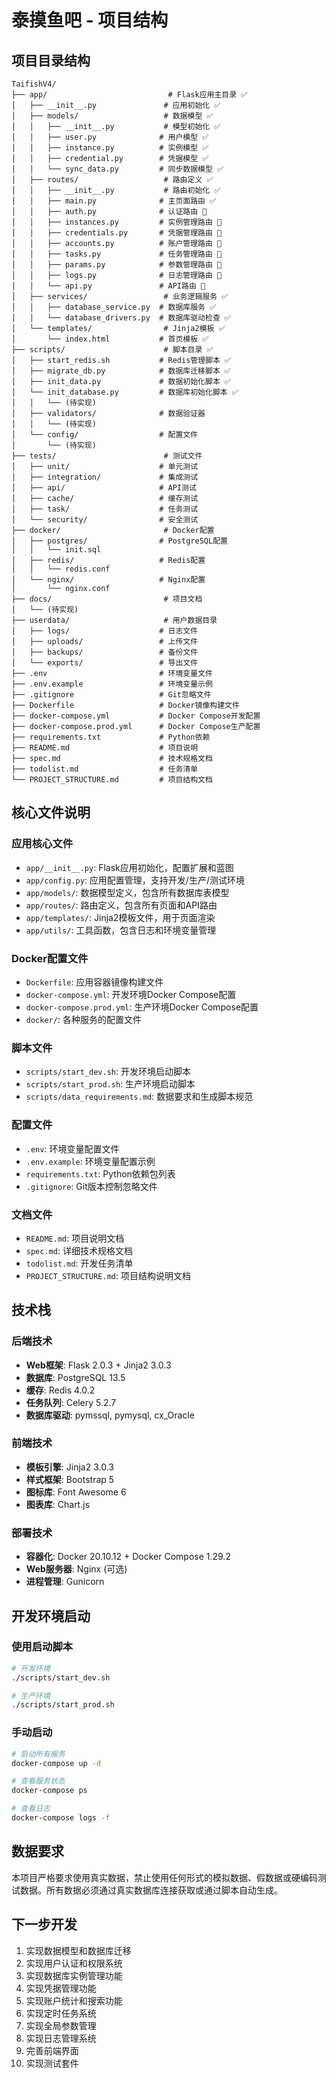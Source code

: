 # 泰摸鱼吧 - 项目结构

## 项目目录结构

```
TaifishV4/
├── app/                           # Flask应用主目录 ✅
│   ├── __init__.py               # 应用初始化 ✅
│   ├── models/                   # 数据模型 ✅
│   │   ├── __init__.py           # 模型初始化 ✅
│   │   ├── user.py              # 用户模型 ✅
│   │   ├── instance.py          # 实例模型 ✅
│   │   ├── credential.py        # 凭据模型 ✅
│   │   └── sync_data.py         # 同步数据模型 ✅
│   ├── routes/                   # 路由定义 ✅
│   │   ├── __init__.py           # 路由初始化 ✅
│   │   ├── main.py              # 主页面路由 ✅
│   │   ├── auth.py              # 认证路由 🔄
│   │   ├── instances.py         # 实例管理路由 🔄
│   │   ├── credentials.py       # 凭据管理路由 🔄
│   │   ├── accounts.py          # 账户管理路由 🔄
│   │   ├── tasks.py             # 任务管理路由 🔄
│   │   ├── params.py            # 参数管理路由 🔄
│   │   ├── logs.py              # 日志管理路由 🔄
│   │   └── api.py               # API路由 🔄
│   ├── services/                 # 业务逻辑服务 ✅
│   │   ├── database_service.py  # 数据库服务 ✅
│   │   └── database_drivers.py  # 数据库驱动检查 ✅
│   └── templates/                # Jinja2模板 ✅
│       └── index.html           # 首页模板 ✅
├── scripts/                      # 脚本目录 ✅
│   ├── start_redis.sh           # Redis管理脚本 ✅
│   ├── migrate_db.py            # 数据库迁移脚本 ✅
│   ├── init_data.py             # 数据初始化脚本 ✅
│   └── init_database.py         # 数据库初始化脚本 ✅
│   │   └── (待实现)
│   ├── validators/              # 数据验证器
│   │   └── (待实现)
│   └── config/                  # 配置文件
│       └── (待实现)
├── tests/                        # 测试文件
│   ├── unit/                    # 单元测试
│   ├── integration/             # 集成测试
│   ├── api/                     # API测试
│   ├── cache/                   # 缓存测试
│   ├── task/                    # 任务测试
│   └── security/                # 安全测试
├── docker/                       # Docker配置
│   ├── postgres/                # PostgreSQL配置
│   │   └── init.sql
│   ├── redis/                   # Redis配置
│   │   └── redis.conf
│   └── nginx/                   # Nginx配置
│       └── nginx.conf
├── docs/                         # 项目文档
│   └── (待实现)
├── userdata/                     # 用户数据目录
│   ├── logs/                    # 日志文件
│   ├── uploads/                 # 上传文件
│   ├── backups/                 # 备份文件
│   └── exports/                 # 导出文件
├── .env                         # 环境变量文件
├── .env.example                 # 环境变量示例
├── .gitignore                   # Git忽略文件
├── Dockerfile                   # Docker镜像构建文件
├── docker-compose.yml           # Docker Compose开发配置
├── docker-compose.prod.yml      # Docker Compose生产配置
├── requirements.txt             # Python依赖
├── README.md                    # 项目说明
├── spec.md                      # 技术规格文档
├── todolist.md                  # 任务清单
└── PROJECT_STRUCTURE.md         # 项目结构文档
```

## 核心文件说明

### 应用核心文件
- `app/__init__.py`: Flask应用初始化，配置扩展和蓝图
- `app/config.py`: 应用配置管理，支持开发/生产/测试环境
- `app/models/`: 数据模型定义，包含所有数据库表模型
- `app/routes/`: 路由定义，包含所有页面和API路由
- `app/templates/`: Jinja2模板文件，用于页面渲染
- `app/utils/`: 工具函数，包含日志和环境变量管理

### Docker配置文件
- `Dockerfile`: 应用容器镜像构建文件
- `docker-compose.yml`: 开发环境Docker Compose配置
- `docker-compose.prod.yml`: 生产环境Docker Compose配置
- `docker/`: 各种服务的配置文件

### 脚本文件
- `scripts/start_dev.sh`: 开发环境启动脚本
- `scripts/start_prod.sh`: 生产环境启动脚本
- `scripts/data_requirements.md`: 数据要求和生成脚本规范

### 配置文件
- `.env`: 环境变量配置文件
- `.env.example`: 环境变量配置示例
- `requirements.txt`: Python依赖包列表
- `.gitignore`: Git版本控制忽略文件

### 文档文件
- `README.md`: 项目说明文档
- `spec.md`: 详细技术规格文档
- `todolist.md`: 开发任务清单
- `PROJECT_STRUCTURE.md`: 项目结构说明文档

## 技术栈

### 后端技术
- **Web框架**: Flask 2.0.3 + Jinja2 3.0.3
- **数据库**: PostgreSQL 13.5
- **缓存**: Redis 4.0.2
- **任务队列**: Celery 5.2.7
- **数据库驱动**: pymssql, pymysql, cx_Oracle

### 前端技术
- **模板引擎**: Jinja2 3.0.3
- **样式框架**: Bootstrap 5
- **图标库**: Font Awesome 6
- **图表库**: Chart.js

### 部署技术
- **容器化**: Docker 20.10.12 + Docker Compose 1.29.2
- **Web服务器**: Nginx (可选)
- **进程管理**: Gunicorn

## 开发环境启动

### 使用启动脚本
```bash
# 开发环境
./scripts/start_dev.sh

# 生产环境
./scripts/start_prod.sh
```

### 手动启动
```bash
# 启动所有服务
docker-compose up -d

# 查看服务状态
docker-compose ps

# 查看日志
docker-compose logs -f
```

## 数据要求

本项目严格要求使用真实数据，禁止使用任何形式的模拟数据、假数据或硬编码测试数据。所有数据必须通过真实数据库连接获取或通过脚本自动生成。

## 下一步开发

1. 实现数据模型和数据库迁移
2. 实现用户认证和权限系统
3. 实现数据库实例管理功能
4. 实现凭据管理功能
5. 实现账户统计和搜索功能
6. 实现定时任务系统
7. 实现全局参数管理
8. 实现日志管理系统
9. 完善前端界面
10. 实现测试套件
